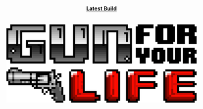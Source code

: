 <br>
<p align = "center">
<b><a href="http://www.mediafire.com/file/s013pbizv1d1a3g/GILvDairy9.rar">Latest Build</a></b>
<br>
<br>
<br>
<img src="https://github.com/AprilWRoss/Axio/raw/master/Title.png">
</p>
